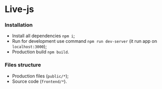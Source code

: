 # Live-js

### Installation
* Install all dependencies `npm i`;
* Run for development use command `npm run dev-server` (it run app on `localhost:3000`);
* Production build `npm build`.
### Files structure
* Production files (`public/*`);
* Source code (`frontend/*`).
